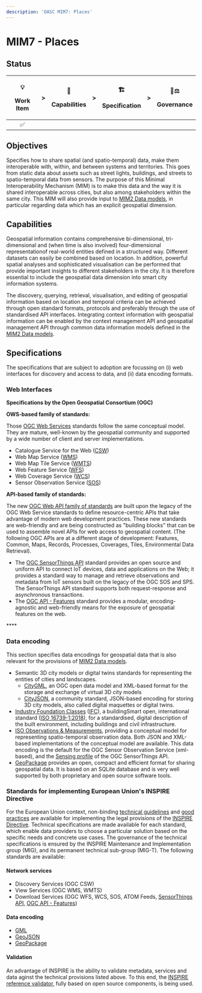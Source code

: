 ```yaml
---
description: 'OASC MIM7: Places'
---
```


# MIM7 - Places

## Status <a id="MIM1:ContextInformationManagement-Goal"></a>

<table>
  <thead>
    <tr>
      <th style="text-align:center">
        <p>&#x1F4A1;</p>
        <p>Work Item</p>
      </th>
      <th style="text-align:center">&gt;</th>
      <th style="text-align:center">
        <p>&#x1F9E9;</p>
        <p>Capabilities</p>
      </th>
      <th style="text-align:center">&gt;</th>
      <th style="text-align:center">
        <p>&#x1F3D7;</p>
        <p>Specification</p>
      </th>
      <th style="text-align:center">&gt;</th>
      <th style="text-align:center">
        <p>&#x1F469;&#x2696;</p>
        <p>Governance</p>
      </th>
    </tr>
  </thead>
  <tbody>
    <tr>
      <td style="text-align:center">&#x2705;</td>
      <td style="text-align:center"></td>
      <td style="text-align:center"></td>
      <td style="text-align:center"></td>
      <td style="text-align:center"></td>
      <td style="text-align:center"></td>
      <td style="text-align:center"></td>
    </tr>
  </tbody>
</table>

## Objectives <a id="MIM1:ContextInformationManagement-Goal"></a>

Specifies how to share spatial (and spatio-temporal) data, make them interoperable with, within, and between systems and territories. This goes from static data about assets such as street lights, buildings, and streets to spatio-temporal data from sensors. The purpose of this Minimal Interoperability Mechanism (MIM) is to make this data and the way it is shared interoperable across cities, but also among stakeholders within the same city. This MIM will also provide input to [MIM2 Data models](../architecture-and-data-models/oasc-mim-2-data-models.md), in particular regarding data which has an explicit geospatial dimension.

## Capabilities

Geospatial information contains comprehensive bi-dimensional, tri-dimensional and (when time is also involved) four-dimensional representationof  real-world entities defined in a structured way. Different datasets can easily be combined based on location. In addition, powerful spatial analyses and sophisticated visualisation can be performed that provide important insights to different stakeholders in the city. It is therefore essential to include the geospatial data dimension into smart city information systems. 

The discovery, querying, retrieval, visualisation, and editing of geospatial information based on location and temporal criteria can be achieved through open standard formats, protocols and preferably through the use of standardised API interfaces. Integrating context information with geospatial information can be enabled by the context management API and geospatial management API through common data information models defined in the [MIM2 Data models](../architecture-and-data-models/oasc-mim-2-data-models.md).

## Specifications <a id="MIM3:EcosystemTransactionManagement-Recommendedspecifications"></a>
The specifications that are subject to adoption are focussing on (i) web interfaces for discovery and access to data, and (ii) data encoding formats. 

### Web Interfaces

**Specifications by the Open Geospatial Consortium \(OGC\)**

  **OWS-based family of standards:**

Those [OGC Web Services](https://www.ogc.org/standards/owc) standards follow the same conceptual model. They are mature, well-known by the geospatial community and supported by a wide number of client and server implementations.

* Catalogue Service for the Web \([CSW](https://www.ogc.org/standards/cat)\)
* Web Map Service \([WMS](https://www.ogc.org/standards/wms)\)
* Web Map Tile Service \([WMTS](https://www.ogc.org/standards/wmts)\)
* Web Feature Service \([WFS](https://www.ogc.org/standards/wfs)\)
* Web Coverage Service \([WCS](https://www.ogc.org/standards/wcs)\)
* Sensor Observation Service \([SOS](https://www.ogc.org/standards/sos)\)

**API-based family of standards:**

The new [OGC Web API family of standards](https://ogcapi.ogc.org/#standards) are built upon the legacy of the OGC Web Service standards to define resource-centric APIs that take advantage of modern web development practices. These new standards are web-friendly and are being constructed as "building blocks" that can be used to assemble novel APIs for web access to geospatial content. \(The following OGC APIs are at a different stage of development: Features, Common, Maps, Records, Processes, Coverages, Tiles, Environmental Data Retrieval\).
  * The [OGC SensorThings API](https://www.ogc.org/standards/sensorthings) standard provides an open source and uniform API to connect IoT devices, data and applications on the Web; it provides a standard way to manage and retrieve observations and metadata from IoT sensors built on the legacy of the OGC SOS and SPS. The SensorThings API standard supports both request-response and asynchronous transactions.
  * The [OGC API - Features](https://www.ogc.org/standards/ogcapi-features) standard provides a modular, encoding-agnostic and web-friendly means for the exposure of geospatial features on the web.  

\*\*\*\*


### Data encoding

This section specifies data encodings for geospatial data that is also relevant for the provisions of [MIM2 Data models](../architecture-and-data-models/oasc-mim-2-data-models.md).
* Semantic 3D city models or digital twins standards for representing the entities of cities and landscapes.
  * [CityGML](https://www.ogc.org/standards/citygml), an OGC open data model and XML-based format for the storage and exchange of virtual 3D city models
  * [CityJSON](https://www.cityjson.org/), a community standard, JSON-based encoding for storing 3D city models, also called digital maquettes or digital twins.
* [Industry Foundation Classes](https://technical.buildingsmart.org/standards/ifc) \([IFC](https://technical.buildingsmart.org/standards/ifc/ifc-formats/)\), a buildingSmart open, international standard \([ISO 16739-1:2018](https://www.iso.org/standard/70303.html)\), for a standardised, digital description of the built environment, including buildings and civil infrastructure.
*  [ISO Observations & Measurements](https://www.ogc.org/standards/om), providing a conceptual model for representing spatio-temporal observation data. Both JSON and XML-based implementations of the conceptual model are available. This data encoding is the default for the OGC Sensor Observation Service (xml-based), and the [Sensing profile](http://docs.opengeospatial.org/is/15-078r6/15-078r6.html) of the OGC SensorThings API.
*  [GeoPackage](https://www.geopackage.org/) provides an open, compact and efficient format for sharing geospatial data. It is based on an SQLite database and is very well supported by both proprietary and open source software tools.

### Standards for implementing European Union's INSPIRE Directive

For the European Union context, non-binding [technical guidelines]() and [good practices]() are available for implementing the legal provisions of the [INSPIRE Directive](https://inspire.ec.europa.eu). Technical specifications are made available for each standard, which enable data providers to choose a particular solution based on the specific needs and concrete use cases. The governance of the technical specifications is ensured by the INSPIRE Maintenance and Implementation group (MIG), and its permanent technical sub-group (MIG-T). The following standards are available:

#### Network services
  * Discovery Services \(OGC CSW\)
  * View Services \(OGC WMS, WMTS\)
  * Download Services \(OGC WFS, WCS, SOS, ATOM Feeds, [SensorThings API](https://github.com/INSPIRE-MIF/gp-ogc-sensorthings-api), [OGC API - Features](https://github.com/INSPIRE-MIF/gp-ogc-api-features/blob/master/spec/oapif-inspire-download.md)\)

#### Data encoding
  * [GML](https://github.com/INSPIRE-MIF/application-schemas)
  * [GeoJSON](https://github.com/INSPIRE-MIF/2017.2/blob/master/GeoJSON/geojson-encoding-rule.md)
  * [GeoPackage](https://github.com/INSPIRE-MIF/gp-geopackage-encodings)

#### Validation

An advantage of INSPIRE is the ability to validate metadata, services and data aginst the technical provisions listed above. To this end, the [INSPIRE reference validator](https://inspire.ec.europa.eu/validator/), fully based on open source components, is being used.

